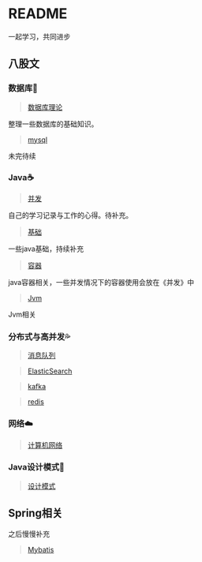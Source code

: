 # README

一起学习，共同进步



## 八股文

### 数据库💾

> [数据库理论](/学习/数据库/数据库理论.md)

整理一些数据库的基础知识。

> [mysql](/学习/数据库/mysql.md)

未完待续



### Java☕

> [并发](/学习/java/并发.md)

自己的学习记录与工作的心得。待补充。

> [基础](/学习/java/基础.md)

一些java基础，持续补充

> [容器](/java/容器.md)

java容器相关，一些并发情况下的容器使用会放在《并发》中

> [Jvm](/学习/java/JVM.md)

Jvm相关



### 分布式与高并发💦

> [消息队列](/学习/分布式与高并发/消息队列.md)

> [ElasticSearch](/学习/分布式与高并发/Elasticsearch.md)

> [kafka](/学习/分布式与高并发/kafka.md)

> [redis](/学习/分布式与高并发/redis.md)



### 网络☁️

> [计算机网络](/学习/网络)



### Java设计模式📝

> [设计模式](/学习/java设计模式/设计模式.md)

## Spring相关

之后慢慢补充

> [Mybatis](/学习/SSM/mybatis.md)